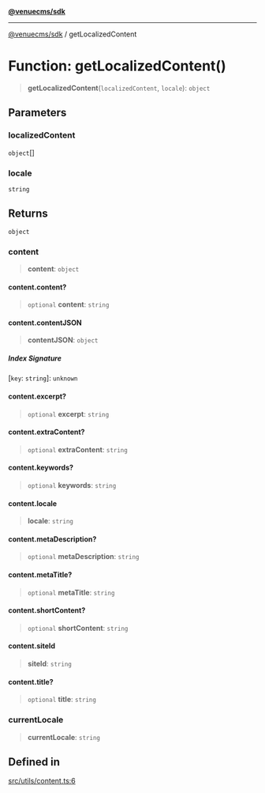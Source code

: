 [**@venuecms/sdk**](../README.md)

***

[@venuecms/sdk](../README.md) / getLocalizedContent

# Function: getLocalizedContent()

> **getLocalizedContent**(`localizedContent`, `locale`): `object`

## Parameters

### localizedContent

`object`[]

### locale

`string`

## Returns

`object`

### content

> **content**: `object`

#### content.content?

> `optional` **content**: `string`

#### content.contentJSON

> **contentJSON**: `object`

##### Index Signature

 \[`key`: `string`\]: `unknown`

#### content.excerpt?

> `optional` **excerpt**: `string`

#### content.extraContent?

> `optional` **extraContent**: `string`

#### content.keywords?

> `optional` **keywords**: `string`

#### content.locale

> **locale**: `string`

#### content.metaDescription?

> `optional` **metaDescription**: `string`

#### content.metaTitle?

> `optional` **metaTitle**: `string`

#### content.shortContent?

> `optional` **shortContent**: `string`

#### content.siteId

> **siteId**: `string`

#### content.title?

> `optional` **title**: `string`

### currentLocale

> **currentLocale**: `string`

## Defined in

[src/utils/content.ts:6](https://github.com/venuecms/sdk/blob/9f424838248e075a67e07d707346eff5c77f61ea/src/utils/content.ts#L6)
